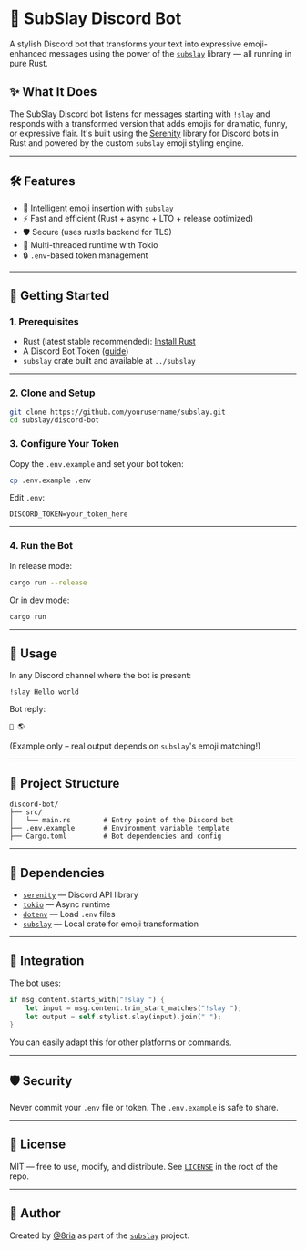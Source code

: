 # 🤖 SubSlay Discord Bot

A stylish Discord bot that transforms your text into expressive emoji-enhanced messages using the power of the [`subslay`](https://github.com/yourusername/subslay) library — all running in pure Rust.

## ✨ What It Does

The SubSlay Discord bot listens for messages starting with `!slay` and responds with a transformed version that adds emojis for dramatic, funny, or expressive flair. It's built using the [Serenity](https://github.com/serenity-rs/serenity) library for Discord bots in Rust and powered by the custom `subslay` emoji styling engine.

---

## 🛠️ Features

* 🧠 Intelligent emoji insertion with [`subslay`](../subslay)
* ⚡ Fast and efficient (Rust + async + LTO + release optimized)
* 🛡️ Secure (uses rustls backend for TLS)
* 🧵 Multi-threaded runtime with Tokio
* 🔒 `.env`-based token management

---

## 🚀 Getting Started

### 1. Prerequisites

* Rust (latest stable recommended): [Install Rust](https://rustup.rs)
* A Discord Bot Token ([guide](https://discord.com/developers/applications))
* `subslay` crate built and available at `../subslay`

---

### 2. Clone and Setup

```bash
git clone https://github.com/yourusername/subslay.git
cd subslay/discord-bot
```

### 3. Configure Your Token

Copy the `.env.example` and set your bot token:

```bash
cp .env.example .env
```

Edit `.env`:

```env
DISCORD_TOKEN=your_token_here
```

---

### 4. Run the Bot

In release mode:

```bash
cargo run --release
```

Or in dev mode:

```bash
cargo run
```

---

## 🧪 Usage

In any Discord channel where the bot is present:

```
!slay Hello world
```

Bot reply:

```
👋 🌎
```

(Example only – real output depends on `subslay`'s emoji matching!)

---

## 📁 Project Structure

```
discord-bot/
├── src/
│   └── main.rs        # Entry point of the Discord bot
├── .env.example       # Environment variable template
├── Cargo.toml         # Bot dependencies and config
```

---

## 🤝 Dependencies

* [`serenity`](https://crates.io/crates/serenity) — Discord API library
* [`tokio`](https://crates.io/crates/tokio) — Async runtime
* [`dotenv`](https://crates.io/crates/dotenv) — Load `.env` files
* [`subslay`](../subslay) — Local crate for emoji transformation

---

## 🧩 Integration

The bot uses:

```rust
if msg.content.starts_with("!slay ") {
    let input = msg.content.trim_start_matches("!slay ");
    let output = self.stylist.slay(input).join(" ");
}
```

You can easily adapt this for other platforms or commands.

---

## 🛡️ Security

Never commit your `.env` file or token. The `.env.example` is safe to share.

---

## 📜 License

MIT — free to use, modify, and distribute. See [`LICENSE`](../LICENSE) in the root of the repo.

---

## 👤 Author

Created by [@8ria](https://github.com/8ria) as part of the [`subslay`](../subslay) project.
